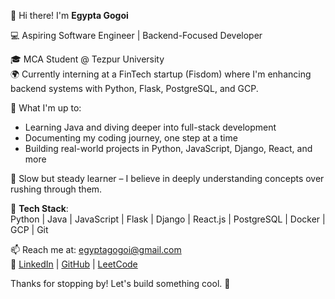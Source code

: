 👋 Hi there! I'm **Egypta Gogoi**

💻 Aspiring Software Engineer | Backend-Focused Developer

🎓 MCA Student @ Tezpur University  
🌍 Currently interning at a FinTech startup (Fisdom) where I'm enhancing backend systems with Python, Flask, PostgreSQL, and GCP.

🚀 What I'm up to:
- Learning Java and diving deeper into full-stack development  
- Documenting my coding journey, one step at a time  
- Building real-world projects in Python, JavaScript, Django, React, and more

🧠 Slow but steady learner – I believe in deeply understanding concepts over rushing through them.

🔧 **Tech Stack**:  
Python | Java | JavaScript | Flask | Django | React.js | PostgreSQL | Docker | GCP | Git  

📫 Reach me at: [egyptagogoi@gmail.com](mailto:egyptagogoi@gmail.com)  
🔗 [LinkedIn](https://linkedin.com/in/egyptagogoi) | [GitHub](https://github.com/egyptagogoi) | [LeetCode](https://leetcode.com/egyptagogoi)

Thanks for stopping by! Let's build something cool. 🚀
